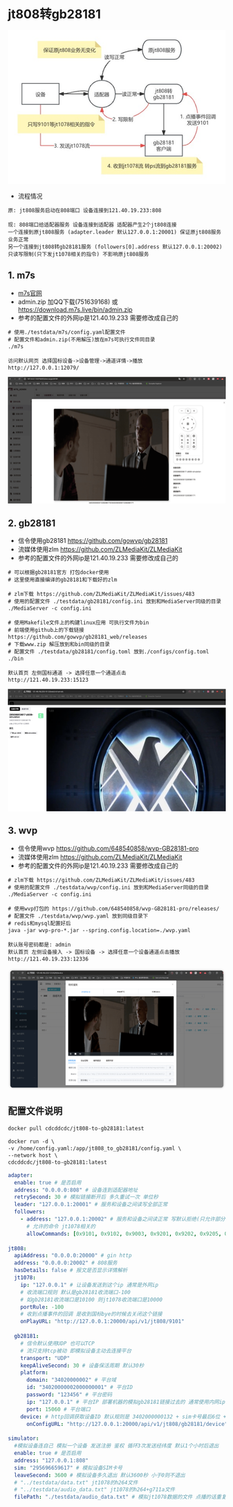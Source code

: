 # jt808转gb28181

![流程](./testdata/jt808-to-gb28181.jpg)

- 流程情况

```
原: jt808服务启动在808端口 设备连接到121.40.19.233:808

现: 808端口给适配器服务 设备连接到适配器 适配器产生2个jt808连接
一个连接到原jt808服务 (adapter.leader 默认127.0.0.1:20001) 保证原jt808服务业务正常
另一个连接到jt808转gb28181服务 (followers[0].address 默认127.0.0.1:20002)
只读写限制(只下发jt1078相关的指令) 不影响原jt808服务
```

<h2 id="m7s"> 1. m7s </h2>

- [m7s官网](https://monibuca.com/)
- admin.zip 加QQ下载(751639168) 或 https://download.m7s.live/bin/admin.zip
- 参考的配置文件的外网ip是121.40.19.233 需要修改成自己的

```
# 使用./testdata/m7s/config.yaml配置文件
# 配置文件和admin.zip(不用解压)放在m7s可执行文件同目录
./m7s

访问默认网页 选择国标设备->设备管理->通道详情->播放
http://127.0.0.1:12079/
```
![m7s-play](./testdata/m7s/m7s-play.jpg)

<h2 id="gb28181"> 2. gb28181 </h2>

- 信令使用gb28181 https://github.com/gowvp/gb28181
- 流媒体使用zlm https://github.com/ZLMediaKit/ZLMediaKit
- 参考的配置文件的外网ip是121.40.19.233 需要修改成自己的

```
# 可以根据gb28181官方 打包docker使用
# 这里使用直接编译的gb28181和下载好的zlm

# zlm下载 https://github.com/ZLMediaKit/ZLMediaKit/issues/483
# 使用的配置文件 ./testdata/gb28181/config.ini 放到和MediaServer同级的目录
./MediaServer -c config.ini

# 使用Makefile文件上的构建linux应用 可执行文件为bin
# 前端使用github上的下载链接 https://github.com/gowvp/gb28181_web/releases
# 下载www.zip 解压放到和bin同级的目录
# 配置文件 ./testdata/gb28181/config.toml 放到./configs/config.toml
./bin

默认首页 左侧国标通道 -> 选择任意一个通道点击
http://121.40.19.233:15123
```
![zlm-play](./testdata/gb28181/zlm-play.jpg)

<h2 id="wvp"> 3. wvp </h2>

- 信令使用wvp https://github.com/648540858/wvp-GB28181-pro
- 流媒体使用zlm https://github.com/ZLMediaKit/ZLMediaKit
- 参考的配置文件的外网ip是121.40.19.233 需要修改成自己的

```
# zlm下载 https://github.com/ZLMediaKit/ZLMediaKit/issues/483
# 使用的配置文件 ./testdata/wvp/config.ini 放到和MediaServer同级的目录
./MediaServer -c config.ini

# 使用wvp打包的 https://github.com/648540858/wvp-GB28181-pro/releases/
# 配置文件 ./testdata/wvp/wvp.yaml 放到同级目录下
# redis和mysql配置好后
java -jar wvp-pro-*.jar --spring.config.location=./wvp.yaml

默认账号密码都是: admin
默认首页 左侧设备接入 -> 国标设备 -> 选择任意一个设备通道点击播放
http://121.40.19.233:12336
```
![zlm-play](./testdata/wvp/zlm-play.jpg)

<h2 id="config"> 配置文件说明 </h2>


```
docker pull cdcddcdc/jt808-to-gb28181:latest
```

```
docker run -d \
-v /home/config.yaml:/app/jt808_to_gb28181/config.yaml \
--network host \
cdcddcdc/jt808-to-gb28181:latest
```

``` yaml
adapter:
  enable: true # 是否启用
  address: "0.0.0.0:808" # 设备连到适配器地址
  retrySecond: 30 # 模拟链接断开后 多久重试一次 单位秒
  leader: "127.0.0.1:20001" # 服务和设备之间读写全部正常
  followers:
    - address: "127.0.0.1:20002" # 服务和设备之间读正常 写默认拒绝(只允许部分命令)
      # 允许的命令 jt1078相关的
      allowCommands: [0x9101, 0x9102, 0x9003, 0x9201, 0x9202, 0x9205, 0x9206, 0x9208]

jt808:
  apiAddress: "0.0.0.0:20000" # gin http
  address: "0.0.0.0:20002" # 808服务
  hasDetails: false # 报文是否显示详情解析
  jt1078:
    ip: "127.0.0.1" # 让设备发送到这个ip 通常是外网ip
    # 收流端口规则 默认是gb28181收流端口-100
    # 如gb28181收流端口是10100 则jt1078收流端口是10000
    portRule: -100
    # 收到点播事件的回调 是收到国标bye的时候去关闭这个链接
    onPlayURL: "http://127.0.0.1:20000/api/v1/jt808/9101"

  gb28181:
    # 信令默认使用UDP 也可以TCP
    # 流只支持tcp被动 即模拟设备主动去连接平台
    transport: "UDP"
    keepAliveSecond: 30 # 设备保活周期 默认30秒
    platform:
      domain: "34020000002" # 平台域
      id: "34020000002000000001" # 平台ID
      password: "123456" # 平台密码
      ip: "127.0.0.1" # 平台IP 部署机器的模拟gb28181链接过去的 通常使用内网ip
      port: 15060 # 平台端口
    device: # http回调获取设备ID 默认规则是 3402000000132 + sim卡号最后6位 + 0
      onConfigURL: "http://127.0.0.1:20000/api/v1/jt808/gb28181/device"

simulator:
  #模拟设备连自己 模拟一个设备 发送注册 鉴权 循环3次发送经纬度 默认1个小时后退出
  enable: true # 是否启用
  address: "127.0.0.1:808"
  sim: "295696659617" # 模拟设备SIM卡号
  leaveSecond: 3600 # 模拟设备多久退出 默认3600秒 小于0则不退出
  # "../testdata/data.txt" jt1078的h264文件
  # "../testdata/audio_data.txt" jt1078的h264+g711a文件
  filePath: "./testdata/audio_data.txt" # 模拟jt1078数据的文件 点播的话重复这个文件数据的10次

```